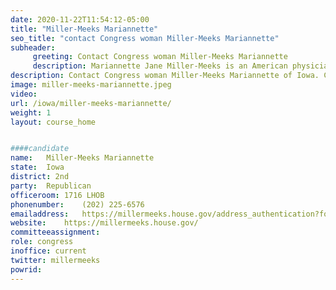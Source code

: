 ```yaml
---
date: 2020-11-22T11:54:12-05:00
title: "Miller-Meeks Mariannette"
seo_title: "contact Congress woman Miller-Meeks Mariannette"
subheader:
     greeting: Contact Congress woman Miller-Meeks Mariannette 
     description: Mariannette Jane Miller-Meeks is an American physician and politician serving as the provisional U.S. Representative from Iowa's 2nd congressional district. Miller-Meeks served as Iowa State Senator for the 41st district from 2019 to 2021.
description: Contact Congress woman Miller-Meeks Mariannette of Iowa. Contact information for Miller-Meeks Mariannette includes email address, phone number, and mailing address.
image: miller-meeks-mariannette.jpeg
video: 
url: /iowa/miller-meeks-mariannette/
weight: 1
layout: course_home


####candidate
name:	Miller-Meeks Mariannette
state:	Iowa
district: 2nd
party:	Republican
officeroom:	1716 LHOB
phonenumber:	(202) 225-6576
emailaddress:	https://millermeeks.house.gov/address_authentication?form=/contact
website:	https://millermeeks.house.gov/
committeeassignment: 
role: congress
inoffice: current
twitter: millermeeks
powrid: 
---
```


